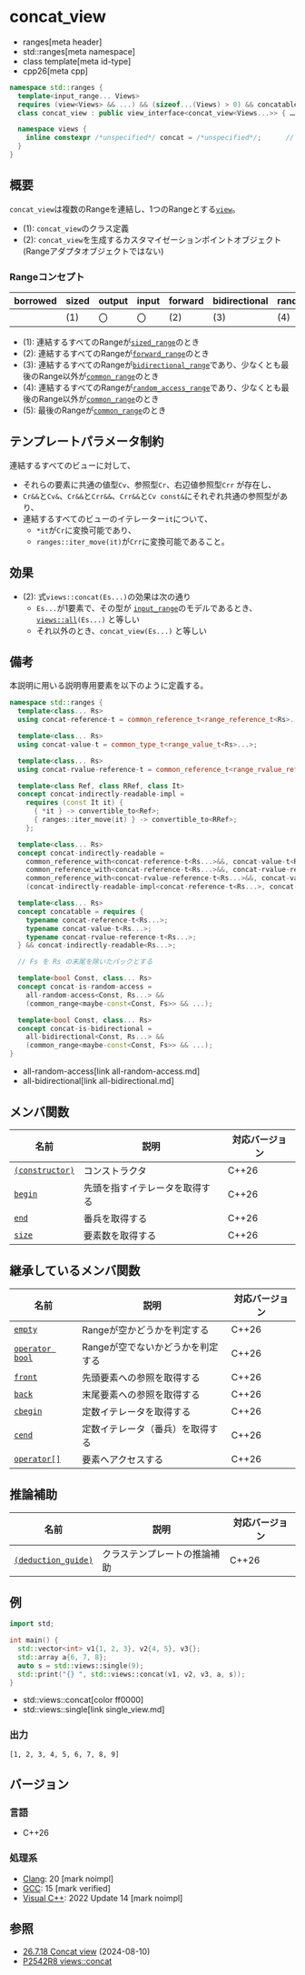 # concat_view
* ranges[meta header]
* std::ranges[meta namespace]
* class template[meta id-type]
* cpp26[meta cpp]

```cpp
namespace std::ranges {
  template<input_range... Views>
  requires (view<Views> && ...) && (sizeof...(Views) > 0) && concatable<Views...>
  class concat_view : public view_interface<concat_view<Views...>> { …… }; // (1)

  namespace views {
    inline constexpr /*unspecified*/ concat = /*unspecified*/;      // (2)
  }
}
```

## 概要

`concat_view`は複数のRangeを連結し、1つのRangeとする[`view`](view.md)。

- (1): `concat_view`のクラス定義
- (2): `concat_view`を生成するカスタマイゼーションポイントオブジェクト(Rangeアダプタオブジェクトではない)

### Rangeコンセプト

| borrowed | sized | output | input | forward | bidirectional | random_access | contiguous | common | viewable | view |
|----------|-------|--------|-------|---------|---------------|---------------|------------|--------|----------|------|
|          | (1)   | 〇     | 〇    | (2)     | (3)           | (4)           |            | (5)    | ○       | ○   |

- (1): 連結するすべてのRangeが[`sized_range`](sized_range.md)のとき
- (2): 連結するすべてのRangeが[`forward_range`](forward_range.md)のとき
- (3): 連結するすべてのRangeが[`bidirectional_range`](bidirectional_range.md)であり、少なくとも最後のRange以外が[`common_range`](common_range.md)のとき
- (4): 連結するすべてのRangeが[`random_access_range`](random_access_range.md)であり、少なくとも最後のRange以外が[`common_range`](common_range.md)のとき
- (5): 最後のRangeが[`common_range`](common_range.md)のとき

## テンプレートパラメータ制約

連結するすべてのビューに対して、

- それらの要素に共通の値型`Cv`、参照型`Cr`、右辺値参照型`Crr` が存在し、
- `Cr&&`と`Cv&`、`Cr&&`と`Crr&&`、`Crr&&`と`Cv const&`にそれぞれ共通の参照型があり、
- 連結するすべてのビューのイテレーター`it`について、
    - `*it`が`Cr`に変換可能であり、
    - `ranges::iter_move(it)`が`Crr`に変換可能であること。

## 効果

- (2): 式`views::concat(Es...)`の効果は次の通り
    - `Es...`が1要素で、その型が [`input_range`](input_range.md)のモデルであるとき、[`views::all`](all.md)`(Es...)` と等しい
    - それ以外のとき、`concat_view(Es...)` と等しい

## 備考

本説明に用いる説明専用要素を以下のように定義する。

```cpp
namespace std::ranges {
  template<class... Rs>
  using concat-reference-t = common_reference_t<range_reference_t<Rs>...>;

  template<class... Rs>
  using concat-value-t = common_type_t<range_value_t<Rs>...>;

  template<class... Rs>
  using concat-rvalue-reference-t = common_reference_t<range_rvalue_reference_t<Rs>...>;

  template<class Ref, class RRef, class It>
  concept concat-indirectly-readable-impl =
    requires (const It it) {
      { *it } -> convertible_to<Ref>;
      { ranges::iter_move(it) } -> convertible_to<RRef>;
    };

  template<class... Rs>
  concept concat-indirectly-readable =
    common_reference_with<concat-reference-t<Rs...>&&, concat-value-t<Rs...>&> &&
    common_reference_with<concat-reference-t<Rs...>&&, concat-rvalue-reference-t<Rs...>&&> &&
    common_reference_with<concat-rvalue-reference-t<Rs...>&&, concat-value-t<Rs...> const&> &&
    (concat-indirectly-readable-impl<concat-reference-t<Rs...>, concat-rvalue-reference-t<Rs...>, iterator_t<Rs>> && ...);

  template<class... Rs>
  concept concatable = requires {
    typename concat-reference-t<Rs...>;
    typename concat-value-t<Rs...>;
    typename concat-rvalue-reference-t<Rs...>;
  } && concat-indirectly-readable<Rs...>;

  // Fs を Rs の末尾を除いたパックとする

  template<bool Const, class... Rs>
  concept concat-is-random-access =
    all-random-access<Const, Rs...> &&
    (common_range<maybe-const<Const, Fs>> && ...);

  template<bool Const, class... Rs>
  concept concat-is-bidirectional =
    all-bidirectional<Const, Rs...> &&
    (common_range<maybe-const<Const, Fs>> && ...);
}
```
* all-random-access[link all-random-access.md]
* all-bidirectional[link all-bidirectional.md]


## メンバ関数

| 名前                                             | 説明                             | 対応バージョン |
|--------------------------------------------------|----------------------------------|----------------|
| [`(constructor)`](concat_view/op_constructor.md)  | コンストラクタ                   | C++26          |
| [`begin`](concat_view/begin.md)                   | 先頭を指すイテレータを取得する   | C++26          |
| [`end`](concat_view/end.md)                       | 番兵を取得する                   | C++26          |
| [`size`](concat_view/size.md)                     | 要素数を取得する                 | C++26          |

## 継承しているメンバ関数

| 名前                                         | 説明                              | 対応バージョン |
|----------------------------------------------|-----------------------------------|----------------|
| [`empty`](view_interface/empty.md)           | Rangeが空かどうかを判定する       | C++26          |
| [`operator bool`](view_interface/op_bool.md) | Rangeが空でないかどうかを判定する | C++26          |
| [`front`](view_interface/front.md)           | 先頭要素への参照を取得する        | C++26          |
| [`back`](view_interface/back.md)             | 末尾要素への参照を取得する        | C++26          |
| [`cbegin`](view_interface/cbegin.md)         | 定数イテレータを取得する          | C++26          |
| [`cend`](view_interface/cend.md)             | 定数イテレータ（番兵）を取得する  | C++26          |
| [`operator[]`](view_interface/op_at.md)      | 要素へアクセスする                | C++26          |

## 推論補助

| 名前                                                  | 説明                         | 対応バージョン |
|-------------------------------------------------------|------------------------------|----------------|
| [`(deduction_guide)`](concat_view/op_deduction_guide.md) | クラステンプレートの推論補助 | C++26          |

## 例
```cpp example
import std;

int main() {
  std::vector<int> v1{1, 2, 3}, v2{4, 5}, v3{};
  std::array a{6, 7, 8};
  auto s = std::views::single(9);
  std::print("{} ", std::views::concat(v1, v2, v3, a, s));
}
```
* std::views::concat[color ff0000]
* std::views::single[link single_view.md]

### 出力
```
[1, 2, 3, 4, 5, 6, 7, 8, 9]
```

## バージョン
### 言語
- C++26

### 処理系
- [Clang](/implementation.md#clang): 20 [mark noimpl]
- [GCC](/implementation.md#gcc): 15 [mark verified]
- [Visual C++](/implementation.md#visual_cpp): 2022 Update 14 [mark noimpl]

## 参照
- [26.7.18 Concat view](https://timsong-cpp.github.io/cppwp/range.concat) (2024-08-10)
- [P2542R8 views::concat](https://open-std.org/jtc1/sc22/wg21/docs/papers/2024/p2542r8.html)
